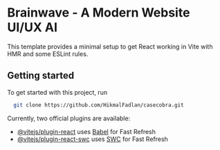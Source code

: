 # Brainwave - A Modern Website UI/UX AI 

This template provides a minimal setup to get React working in Vite with HMR and some ESLint rules.

## Getting started

To get started with this project, run

```bash
  git clone https://github.com/HikmalFadlan/casecobra.git
```

Currently, two official plugins are available:

- [@vitejs/plugin-react](https://github.com/vitejs/vite-plugin-react/blob/main/packages/plugin-react/README.md) uses [Babel](https://babeljs.io/) for Fast Refresh
- [@vitejs/plugin-react-swc](https://github.com/vitejs/vite-plugin-react-swc) uses [SWC](https://swc.rs/) for Fast Refresh
